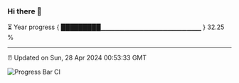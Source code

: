 ### Hi there 👋

⏳ Year progress { █████████▁▁▁▁▁▁▁▁▁▁▁▁▁▁▁▁▁▁▁▁▁ } 32.25 %

---

⏰ Updated on Sun, 28 Apr 2024 00:53:33 GMT

![Progress Bar CI](https://github.com/liununu/liununu/workflows/Progress%20Bar%20CI/badge.svg)

